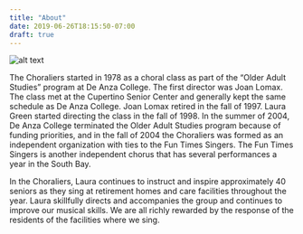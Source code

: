 ```yaml
---
title: "About"
date: 2019-06-26T18:15:50-07:00
draft: true
---
```

![alt text](/img/splash.jpg "Cupertino Senior Center")

The Choraliers started in 1978 as a choral class as part of the “Older Adult Studies” program at De Anza College.  The first director was Joan Lomax.  The class met at the Cupertino Senior Center and generally kept the same schedule as De Anza College.  Joan Lomax retired in the fall of 1997.  Laura Green started directing the class in the fall of 1998. In the summer of 2004, De Anza College terminated the Older Adult Studies program because of funding priorities, and in the fall of 2004 the Choraliers was formed as an independent organization with ties to the Fun Times Singers.  The Fun Times Singers is another independent chorus that has several performances a year in the South Bay.



In the Choraliers, Laura continues to instruct and inspire approximately 40 seniors as they sing at retirement homes and care facilities throughout the year.  Laura skillfully directs and accompanies the group and continues to improve our musical skills. We are all richly rewarded by the response of the residents of the facilities where we sing.